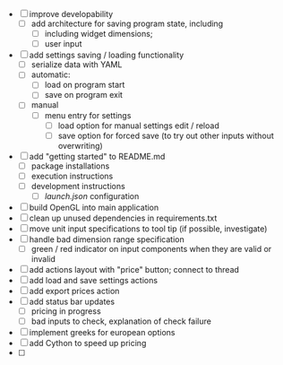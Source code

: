 - [ ] improve developability
    - [ ] add architecture for saving program state, including
        - [ ] including widget dimensions;
        - [ ] user input
- [ ] add settings saving / loading functionality
    - [ ] serialize data with YAML
    - [ ] automatic:   
        - [ ] load on program start
        - [ ] save on program exit
    - [ ] manual
        - [ ] menu entry for settings
            - [ ] load option for manual settings edit / reload
            - [ ] save option for forced save (to try out other inputs without overwriting)
- [ ] add "getting started" to README.md
    - [ ] package installations
    - [ ] execution instructions
    - [ ] development instructions
        - [ ] *launch.json* configuration
- [ ] build OpenGL into main application
- [ ] clean up unused dependencies in requirements.txt
- [ ] move unit input specifications to tool tip (if possible, investigate)
- [ ] handle bad dimension range specification
    - [ ] green / red indicator on input components when they are valid or invalid
- [ ] add actions layout with "price" button; connect to thread
- [ ] add load and save settings actions
- [ ] add export prices action
- [ ] add status bar updates
    - [ ] pricing in progress
    - [ ] bad inputs to check, explanation of check failure
- [ ] implement greeks for european options
- [ ] add Cython to speed up pricing 
- [ ] 
